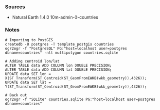 ### Sources

- Natural Earth 1.4.0 10m-admin-0-countries

### Notes

    # Importing to PostGIS
    createdb -U postgres -T template_postgis countries
    ogr2ogr -f "PostgreSQL" PG:"host=localhost user=postgres dbname=countries" -nlt multipolygon countries.sqlite

    # Adding centroid lon/lat
    ALTER TABLE data ADD COLUMN lon DOUBLE PRECISION;
    ALTER TABLE data ADD COLUMN lat DOUBLE PRECISION;
    UPDATE data SET lon = X(ST_Transform(ST_Centroid(ST_GeomFromEWKB(wkb_geometry)),4326));
    UPDATE data SET lat = Y(ST_Transform(ST_Centroid(ST_GeomFromEWKB(wkb_geometry)),4326));

    # Back out
    ogr2ogr -f "SQLite" countries.sqlite PG:"host=localhost user=postgres dbname=countries"
